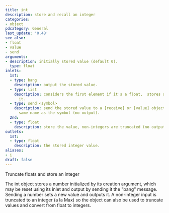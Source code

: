 ```yaml
---
title: int
description: store and recall an integer
categories:
- object
pdcategory: General
last_update: '0.48'
see_also:
- float
- value
- send
arguments:
- description: initially stored value (default 0).
  type: float
inlets:
  1st:
  - type: bang
    description: output the stored value.
  - type: list
    description: considers the first element if it's a float,  stores and outputs
      it.
  - type: send <symbol>
    description: send the stored value to a [receive] or [value] object that has the
      same name as the symbol (no output).
  2nd:
  - type: float
    description: store the value, non-integers are truncated (no output).
outlets:
  1st:
  - type: float
    description: the stored integer value.
aliases:
- i
draft: false
---
```

Truncate floats and store an integer

The int object stores a number initialized by its creation argument,  which may be reset using its inlet and output by sending it the "bang" message. Sending a number sets a new value and outputs it. A non-integer input is truncated to an integer (a la Max) so the object can also be used to truncate values and convert from float to integers.
